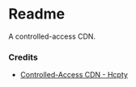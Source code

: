 # Readme
A controlled-access CDN.

### Credits
- [Controlled-Access CDN - Hcpty](https://github.com/hcpty/controlled-access-cdn)
